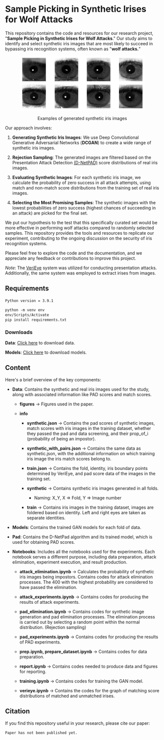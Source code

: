 # Sample Picking in Synthetic Irises for Wolf Attacks

This repository contains the code and resources for our research project, "**Sample Picking in Synthetic Irises for Wolf Attacks**." Our study aims to identify and select synthetic iris images that are most likely to succeed in bypassing iris recognition systems, often known as "**wolf attacks.**"

<figure>
<p align="center">
  <img src="public/examples.png" alt=""/>
  <center><figcaption>Examples of generated synthetic iris images
  </figcaption></center>
</p>
</figure>

Our approach involves:

1. **Generating Synthetic Iris Images**: We use Deep Convolutional Generative Adversarial Networks (**DCGAN**) to create a wide range of synthetic iris images.

2. **Rejection Sampling**: The generated images are filtered based on the Presentation Attack Detection [(D-NetPAD)](https://github.com/iPRoBe-lab/D-NetPAD) score distributions of real iris images.

3. **Evaluating Synthetic Images**: For each synthetic iris image, we calculate the probability of zero success in all attack attempts, using match and non-match score distributions from the training set of real iris images.

4. **Selecting the Most Promising Samples**: The synthetic images with the lowest probabilities of zero success (highest chances of succeeding in an attack) are picked for the final set.

We put our hypothesis to the test that this specifically curated set would be more effective in performing wolf attacks compared to randomly selected samples. This repository provides the tools and resources to replicate our experiment, contributing to the ongoing discussion on the security of iris recognition systems.

Please feel free to explore the code and the documentation, and we appreciate any feedback or contributions to improve this project.

_Note_: The [VeriEye] system was utilized for conducting presentation attacks. Additionally, the same system was employed to extract irises from images.

## Requirements

`Python version = 3.9.1`

```shell
python -m venv env
env/Scripts/Activate
pip install requirements.txt
```

### Downloads

**Data**: [Click here](https://mega.nz/file/wjJ1waZA#or0ZGX5yIGXOswVUoiVNXI7xie0AWesQFAL--aPlJsU) to download data.

**Models**: [Click here](https://mega.nz/file/F2BwnKwK#2QxfyN--om5JgyyW9flBVAi4MF-pDm9gjn2IZZfGnmM) to download models.

## Content

Here's a brief overview of the key components:

-   **Data**: Contains the synthetic and real iris images used for the study, along with associated information like PAD scores and match scores.

    -   **figures** -> Figures used in the paper.

    -   **info**

        -   **synthetic.json** -> Contains the pad scores of synthetic images, match scores with iris images in the training dataset, whether they passed the pad and data screening, and their prop_of_i (probability of being an impostor).
        -   **synthetic_with_pairs.json** -> Contains the same data as synthetic.json, with the additional information on which training iris image the iris match scores belong to.
        -   **train.json** -> Contains the fold, identity, iris boundary points determined by VeriEye, and pad score data of the images in the training set.

        -   **synthetic** -> Contains synthetic iris images generated in all folds.

            -   Naming: X_Y, X => Fold, Y => Image number

        -   **train** -> Contains iris images in the training dataset, images are foldered based on identity. Left and right eyes are taken as separate identities.

-   **Models**: Contains the trained GAN models for each fold of data.
-   **Pad**: Contains the D-NetPad algorithm and its trained model, which is used for obtaining PAD scores.
-   **Notebooks**: Includes all the notebooks used for the experiments. Each notebook serves a different purpose, including data preparation, attack elimination, experiment execution, and result production.

    -   **attack_elimination.ipynb** -> Calculates the probability of synthetic iris images being impostors. Contains codes for attack elimination processes. The 400 with the highest probability are considered to have passed the elimination.

    -   **attack_experiments.ipynb** -> Contains codes for producing the results of attack experiments.

    -   **pad_elimination.ipynb** -> Contains codes for synthetic image generation and pad elimination processes. The elimination process is carried out by selecting a random point within the normal distribution. (Rejection sampling)

    -   **pad_experiments.ipynb** -> Contains codes for producing the results of PAD experiments.

    -   **prep.ipynb, prepare_dataset.ipynb** -> Contains codes for data preparation.

    -   **report.ipynb** -> Contains codes needed to produce data and figures for reporting.

    -   **training.ipynb** -> Contains codes for training the GAN model.

    -   **verieye.ipynb** -> Contains the codes for the graph of matching score distributions of matched and unmatched irises.

[VeriEye]: https://www.neurotechnology.com/verieye.html

## Citation

If you find this repository useful in your research, please cite our paper:

```
Paper has not been published yet.
```
